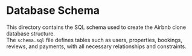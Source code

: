 # Database Schema

This directory contains the SQL schema used to create the Airbnb clone database structure.  
The `schema.sql` file defines tables such as users, properties, bookings, reviews, and payments, with all necessary relationships and constraints.

